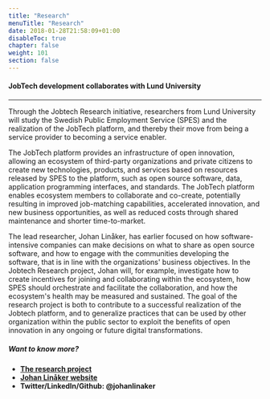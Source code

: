 ```yaml
---
title: "Research"
menuTitle: "Research"
date: 2018-01-28T21:58:09+01:00
disableToc: true
chapter: false
weight: 101
section: false
---
```


#### JobTech development collaborates with Lund University

<hr>

Through the Jobtech Research initiative, researchers from Lund University will study the Swedish Public Employment Service (SPES) and the realization of the JobTech platform, and thereby their move from being a service provider to becoming a service enabler.  

The JobTech platform provides an infrastructure of open innovation, allowing an ecosystem of third-party organizations and private citizens to create new technologies, products, and services based on resources released by SPES to the platform, such as open source software, data, application programming interfaces, and standards. 
The JobTech platform enables ecosystem members to collaborate and co-create, potentially resulting in improved job-matching capabilities, accelerated innovation, and new business opportunities, as well as reduced costs through shared maintenance and shorter time-to-market.

The lead researcher, Johan Linåker, has earlier focused on how software-intensive companies can make decisions on what to share as open source software, and how to engage with the communities developing the software, that is in line with the organizations' business objectives. 
In the Jobtech Research project, Johan will, for example, investigate how to create incentives for joining and collaborating within the ecosystem, how SPES should orchestrate and facilitate the collaboration, and how the ecosystem's health may be measured and sustained. The goal of the research project is both to contribute to a successful realization of the Jobtech platform, and to generalize practices that can be used by other organization within the public sector to exploit the benefits of open innovation in any ongoing or future digital transformations.  
  
##### Want to know more?

- **[The research project](/doc/Open_Governement_Platforms(1).pdf)**
- **[Johan Linåker website](http://cs.lth.se/johan_linaker)**
- **Twitter/LinkedIn/Github: @johanlinaker**




